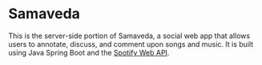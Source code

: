 # Samaveda

This is the server-side portion of Samaveda, a social web app that allows users to annotate, discuss, and comment upon songs and music. It is built using Java Spring Boot and the [Spotify Web API](https://developer.spotify.com/documentation/web-api/).


